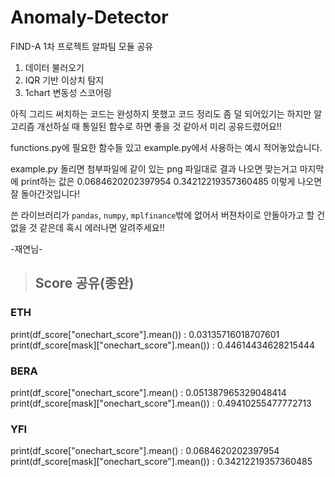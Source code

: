 # Anomaly-Detector
FIND-A 1차 프로젝트 알파팀 모듈 공유


1. 데이터 불러오기
2. IQR 기반 이상치 탐지
3. 1chart 변동성 스코어링

아직 그리드 써치하는 코드는 완성하지 못했고 코드 정리도 좀 덜 되어있기는 하지만 알고리즘 개선하실 때 통일된 함수로 하면 좋을 것 같아서 미리 공유드렸어요!!

functions.py에 필요한 함수들 있고 example.py에서 사용하는 예시 적어놓았습니다. 

example.py 돌리면 첨부파일에 같이 있는 png 파일대로 결과 나오면 맞는거고 마지막에 print하는 값은 0.0684620202397954
0.34212219357360485
이렇게 나오면 잘 돌아간것입니다!

쓴 라이브러리가 `pandas`, `numpy`, `mplfinance`밖에 없어서 버젼차이로 안돌아가고 할 건 없을 것 같은데 혹시 에러나면 알려주세요!!

-재연님-  


> ## Score 공유(종완)  

### ETH  
print(df_score["onechart_score"].mean()) : 0.03135716018707601  
print(df_score[mask]["onechart_score"].mean()) : 0.44614434628215444  

### BERA  
print(df_score["onechart_score"].mean() : 0.051387965329048414  
print(df_score[mask]["onechart_score"].mean()) : 0.49410255477772713  

### YFI  
print(df_score["onechart_score"].mean() : 0.0684620202397954  
print(df_score[mask]["onechart_score"].mean()) : 0.34212219357360485  
